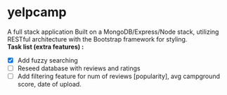 # yelpcamp
A full stack application Built on a MongoDB/Express/Node stack, utilizing RESTful architecture with the Bootstrap framework for styling.<br>
<b>Task list (extra features) :</b>
- [x] Add fuzzy searching
- [ ] Reseed database with reviews and ratings
- [ ] Add filtering feature for num of reviews [popularity], avg campground score, date of upload. 
